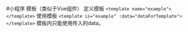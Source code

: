 #小程序 
模板（类似于Vue组件）
定义模板
`<template name="example"></template>`
使用模板
`<template is="example" :data="dataForTemplate"></template>`
模板内只能使用传入的data。